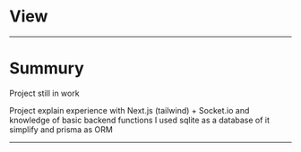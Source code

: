 # View

---

# Summury

Project still in work

Project explain experience with Next.js (tailwind) + Socket.io and knowledge of basic backend functions
I used sqlite as a database of it simplify and prisma as ORM

---

